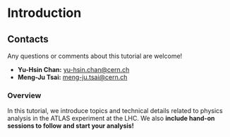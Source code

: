 # Introduction

## Contacts

Any questions or comments about this tutorial are welcome!

* **Yu-Hsin Chan:** yu-hsin.chan@cern.ch
* **Meng-Ju Tsai:** meng-ju.tsai@cern.ch

### Overview

In this tutorial, we introduce topics and technical details related to physics analysis in the ATLAS experiment at the LHC. We also **include hand-on sessions to follow and start your analysis!**



